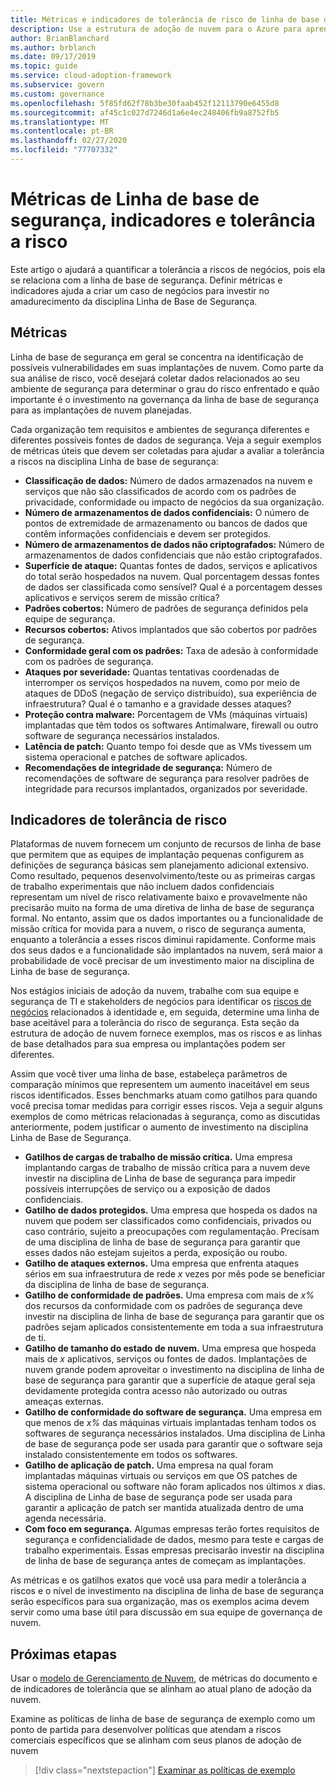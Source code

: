 ```yaml
---
title: Métricas e indicadores de tolerância de risco de linha de base de segurança
description: Use a estrutura de adoção de nuvem para o Azure para aprender a quantificar a tolerância a riscos de negócios relacionada à linha de base de segurança.
author: BrianBlanchard
ms.author: brblanch
ms.date: 09/17/2019
ms.topic: guide
ms.service: cloud-adoption-framework
ms.subservice: govern
ms.custom: governance
ms.openlocfilehash: 5f85fd62f78b3be30faab452f12113790e6455d8
ms.sourcegitcommit: af45c1c027d7246d1a6e4ec248406fb9a8752fb5
ms.translationtype: MT
ms.contentlocale: pt-BR
ms.lasthandoff: 02/27/2020
ms.locfileid: "77707332"
---
```

# <a name="security-baseline-metrics-indicators-and-risk-tolerance"></a>Métricas de Linha de base de segurança, indicadores e tolerância a risco

Este artigo o ajudará a quantificar a tolerância a riscos de negócios, pois ela se relaciona com a linha de base de segurança. Definir métricas e indicadores ajuda a criar um caso de negócios para investir no amadurecimento da disciplina Linha de Base de Segurança.

## <a name="metrics"></a>Métricas

Linha de base de segurança em geral se concentra na identificação de possíveis vulnerabilidades em suas implantações de nuvem. Como parte da sua análise de risco, você desejará coletar dados relacionados ao seu ambiente de segurança para determinar o grau do risco enfrentado e quão importante é o investimento na governança da linha de base de segurança para as implantações de nuvem planejadas.

Cada organização tem requisitos e ambientes de segurança diferentes e diferentes possíveis fontes de dados de segurança. Veja a seguir exemplos de métricas úteis que devem ser coletadas para ajudar a avaliar a tolerância a riscos na disciplina Linha de base de segurança:

- **Classificação de dados:** Número de dados armazenados na nuvem e serviços que não são classificados de acordo com os padrões de privacidade, conformidade ou impacto de negócios da sua organização.
- **Número de armazenamentos de dados confidenciais:** O número de pontos de extremidade de armazenamento ou bancos de dados que contêm informações confidenciais e devem ser protegidos.
- **Número de armazenamentos de dados não criptografados:** Número de armazenamentos de dados confidenciais que não estão criptografados.
- **Superfície de ataque:** Quantas fontes de dados, serviços e aplicativos do total serão hospedados na nuvem. Qual porcentagem dessas fontes de dados ser classificada como sensível? Qual é a porcentagem desses aplicativos e serviços serem de missão crítica?
- **Padrões cobertos:** Número de padrões de segurança definidos pela equipe de segurança.
- **Recursos cobertos:** Ativos implantados que são cobertos por padrões de segurança.
- **Conformidade geral com os padrões:** Taxa de adesão à conformidade com os padrões de segurança.
- **Ataques por severidade:** Quantas tentativas coordenadas de interromper os serviços hospedados na nuvem, como por meio de ataques de DDoS (negação de serviço distribuído), sua experiência de infraestrutura? Qual é o tamanho e a gravidade desses ataques?
- **Proteção contra malware:** Porcentagem de VMs (máquinas virtuais) implantadas que têm todos os softwares Antimalware, firewall ou outro software de segurança necessários instalados.
- **Latência de patch:** Quanto tempo foi desde que as VMs tivessem um sistema operacional e patches de software aplicados.
- **Recomendações de integridade de segurança:** Número de recomendações de software de segurança para resolver padrões de integridade para recursos implantados, organizados por severidade.

## <a name="risk-tolerance-indicators"></a>Indicadores de tolerância de risco

Plataformas de nuvem fornecem um conjunto de recursos de linha de base que permitem que as equipes de implantação pequenas configurem as definições de segurança básicas sem planejamento adicional extensivo. Como resultado, pequenos desenvolvimento/teste ou as primeiras cargas de trabalho experimentais que não incluem dados confidenciais representam um nível de risco relativamente baixo e provavelmente não precisarão muito na forma de uma diretiva de linha de base de segurança formal. No entanto, assim que os dados importantes ou a funcionalidade de missão crítica for movida para a nuvem, o risco de segurança aumenta, enquanto a tolerância a esses riscos diminui rapidamente. Conforme mais dos seus dados e a funcionalidade são implantados na nuvem, será maior a probabilidade de você precisar de um investimento maior na disciplina de Linha de base de segurança.

Nos estágios iniciais de adoção da nuvem, trabalhe com sua equipe e segurança de TI e stakeholders de negócios para identificar os [riscos de negócios](./business-risks.md) relacionados à identidade e, em seguida, determine uma linha de base aceitável para a tolerância do risco de segurança. Esta seção da estrutura de adoção de nuvem fornece exemplos, mas os riscos e as linhas de base detalhados para sua empresa ou implantações podem ser diferentes.

Assim que você tiver uma linha de base, estabeleça parâmetros de comparação mínimos que representem um aumento inaceitável em seus riscos identificados. Esses benchmarks atuam como gatilhos para quando você precisa tomar medidas para corrigir esses riscos. Veja a seguir alguns exemplos de como métricas relacionadas à segurança, como as discutidas anteriormente, podem justificar o aumento de investimento na disciplina Linha de Base de Segurança.

- **Gatilhos de cargas de trabalho de missão crítica.** Uma empresa implantando cargas de trabalho de missão crítica para a nuvem deve investir na disciplina de Linha de base de segurança para impedir possíveis interrupções de serviço ou a exposição de dados confidenciais.
- **Gatilho de dados protegidos.** Uma empresa que hospeda os dados na nuvem que podem ser classificados como confidenciais, privados ou caso contrário, sujeito a preocupações com regulamentação. Precisam de uma disciplina de linha de base de segurança para garantir que esses dados não estejam sujeitos a perda, exposição ou roubo.
- **Gatilho de ataques externos.** Uma empresa que enfrenta ataques sérios em sua infraestrutura de rede _x_ vezes por mês pode se beneficiar da disciplina de linha de base de segurança.
- **Gatilho de conformidade de padrões.** Uma empresa com mais de _x%_ dos recursos da conformidade com os padrões de segurança deve investir na disciplina de linha de base de segurança para garantir que os padrões sejam aplicados consistentemente em toda a sua infraestrutura de ti.
- **Gatilho de tamanho do estado de nuvem.** Uma empresa que hospeda mais de _x_ aplicativos, serviços ou fontes de dados. Implantações de nuvem grande podem aproveitar o investimento na disciplina de linha de base de segurança para garantir que a superfície de ataque geral seja devidamente protegida contra acesso não autorizado ou outras ameaças externas.
- **Gatilho de conformidade do software de segurança.** Uma empresa em que menos de _x%_ das máquinas virtuais implantadas tenham todos os softwares de segurança necessários instalados. Uma disciplina de Linha de base de segurança pode ser usada para garantir que o software seja instalado consistentemente em todos os softwares.
- **Gatilho de aplicação de patch.** Uma empresa na qual foram implantadas máquinas virtuais ou serviços em que OS patches de sistema operacional ou software não foram aplicados nos últimos _x_ dias. A disciplina de Linha de base de segurança pode ser usada para garantir a aplicação de patch ser mantida atualizada dentro de uma agenda necessária.
- **Com foco em segurança.** Algumas empresas terão fortes requisitos de segurança e confidencialidade de dados, mesmo para teste e cargas de trabalho experimentais. Essas empresas precisarão investir na disciplina de linha de base de segurança antes de começam as implantações.

As métricas e os gatilhos exatos que você usa para medir a tolerância a riscos e o nível de investimento na disciplina de linha de base de segurança serão específicos para sua organização, mas os exemplos acima devem servir como uma base útil para discussão em sua equipe de governança de nuvem.

## <a name="next-steps"></a>Próximas etapas

Usar o [modelo de Gerenciamento de Nuvem](./template.md), de métricas do documento e de indicadores de tolerância que se alinham ao atual plano de adoção da nuvem.

Examine as políticas de linha de base de segurança de exemplo como um ponto de partida para desenvolver políticas que atendam a riscos comerciais específicos que se alinham com seus planos de adoção de nuvem

> [!div class="nextstepaction"]
> [Examinar as políticas de exemplo](./policy-statements.md)
